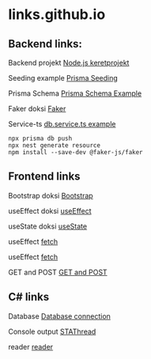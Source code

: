 # links.github.io

## Backend links:

Backend projekt [Node.js keretprojekt](https://github.com/hgabor/nestjs-keret-2024)

Seeding example [Prisma Seeding](https://www.prisma.io/docs/orm/prisma-migrate/workflows/seeding)

Prisma Schema [Prisma Schema Example](https://www.prisma.io/docs/orm/prisma-schema/data-model/models)

Faker doksi [Faker](https://www.npmjs.com/package/@faker-js/faker)

Service-ts [db.service.ts example](https://taylor-reis.com/blog/building-a-nestjs-crud-app:-part-1/)


```
npx prisma db push
npx nest generate resource
npm install --save-dev @faker-js/faker
```

## Frontend links

Bootstrap doksi [Bootstrap](https://getbootstrap.com/docs/5.3/getting-started/introduction/)

useEffect doksi [useEffect](https://scrimba.com/links/react-docs-useeffect)

useState doksi [useState](https://react.dev/reference/react/useState)

useEffect [fetch](https://www.geeksforgeeks.org/fetching-data-from-an-api-with-useeffect-and-usestate-hook)

useEffect [fetch](https://builtin.com/software-engineering-perspectives/react-api)

GET and POST [GET and POST](https://stackoverflow.com/questions/50046841/proper-way-to-make-api-fetch-post-with-async-await)


## C# links


Database [Database connection](https://dev.mysql.com/doc/connector-net/en/connector-net-connections-string.html)

Console output [STAThread](https://ikriv.com/blog/?p=2470)

reader [reader](https://learn.microsoft.com/en-us/dotnet/framework/data/adonet/retrieving-data-using-a-datareader)










